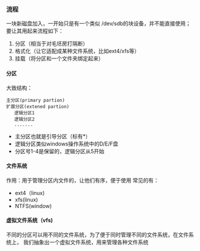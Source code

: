 ### 流程
一块新磁盘加入，一开始只是有一个类似 /dev/sdb的块设备，并不能直接使用；
要让其用起来流程如下：
1. 分区（相当于对毛坯房打隔断）
2. 格式化（让它适配成某种文件系统，比如ext4/xfs等）
3. 挂载（将分区和一个文件夹绑定起来）


#### 分区
大致结构：
```
主分区(primary partion)
扩展分区(extened partion)
   逻辑分区1
   逻辑分区2
   .......
```
- 主分区也就是引导分区（标有*）
- 逻辑分区类似windows操作系统中的D/E/F盘
- 分区号1-4是保留的，逻辑分区从5开始

#### 文件系统
作用：用于管理分区内文件的，让他们有序，便于使用
常见的有：
- ext4（linux)
- xfs(linux)
- NTFS(window)

#### 虚拟文件系统（vfs)
不同的分区可以用不同的文件系统，为了便于同时管理不同的文件系统，在文件系统上，
我们抽象出一个虚拟文件系统，用来管理各种文件系统

